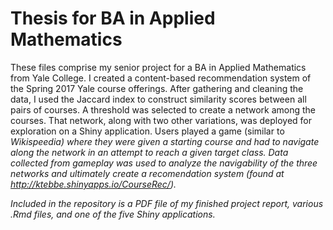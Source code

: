 # Thesis for BA in Applied Mathematics 

These files comprise my senior project for a BA in Applied Mathematics from Yale College. I created a content-based recommendation system of the Spring 2017 Yale course offerings. After gathering and cleaning the data, I used the Jaccard index to construct similarity scores between all pairs of courses. A threshold was selected to create a network among the courses. That network, along with two other variations, was deployed for exploration on a Shiny application. Users played a game (similar to <i>Wikispeedia<i>) where they were given a starting course and had to navigate along the network in an attempt to reach a given target class. Data collected from gameplay was used to analyze the navigability of the three networks and ultimately create a recomendation system (found at http://ktebbe.shinyapps.io/CourseRec/). 

Included in the repository is a PDF file of my finished project report, various .Rmd files, and one of the five Shiny applications. 
